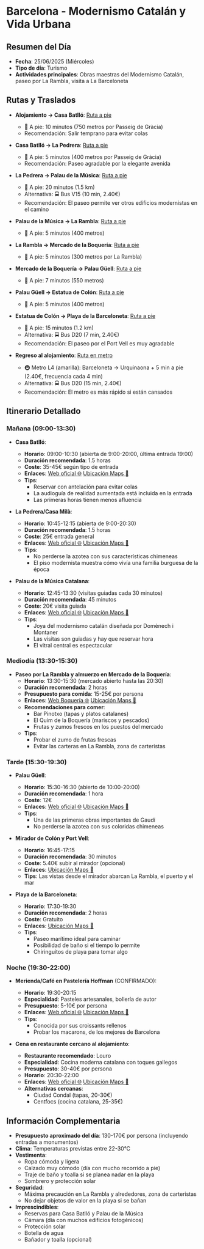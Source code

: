 # Barcelona - Modernismo Catalán y Vida Urbana

## Resumen del Día
* **Fecha**: 25/06/2025 (Miércoles)
* **Tipo de día**: Turismo
* **Actividades principales**: Obras maestras del Modernismo Catalán, paseo por La Rambla, visita a La Barceloneta

## Rutas y Traslados
* **Alojamiento → Casa Batlló**: [Ruta a pie](https://www.google.com/maps/dir/?api=1&origin=Plaza+Catalunya+8+Barcelona&destination=Casa+Batllo+Barcelona&travelmode=walking)
  * 🚶 A pie: 10 minutos (750 metros por Passeig de Gràcia)
  * Recomendación: Salir temprano para evitar colas

* **Casa Batlló → La Pedrera**: [Ruta a pie](https://www.google.com/maps/dir/?api=1&origin=Casa+Batllo&destination=La+Pedrera+Barcelona&travelmode=walking)
  * 🚶 A pie: 5 minutos (400 metros por Passeig de Gràcia)
  * Recomendación: Paseo agradable por la elegante avenida

* **La Pedrera → Palau de la Música**: [Ruta a pie](https://www.google.com/maps/dir/?api=1&origin=La+Pedrera+Barcelona&destination=Palau+de+la+Musica+Catalana&travelmode=walking)
  * 🚶 A pie: 20 minutos (1.5 km)
  * Alternativa: 🚍 Bus V15 (10 min, 2.40€)
  * Recomendación: El paseo permite ver otros edificios modernistas en el camino

* **Palau de la Música → La Rambla**: [Ruta a pie](https://www.google.com/maps/dir/?api=1&origin=Palau+de+la+Musica+Catalana&destination=La+Rambla+Barcelona&travelmode=walking)
  * 🚶 A pie: 5 minutos (400 metros)

* **La Rambla → Mercado de la Boquería**: [Ruta a pie](https://www.google.com/maps/dir/?api=1&origin=La+Rambla+Barcelona&destination=Mercat+de+la+Boqueria&travelmode=walking)
  * 🚶 A pie: 5 minutos (300 metros por La Rambla)

* **Mercado de la Boquería → Palau Güell**: [Ruta a pie](https://www.google.com/maps/dir/?api=1&origin=Mercat+de+la+Boqueria&destination=Palau+Guell+Barcelona&travelmode=walking)
  * 🚶 A pie: 7 minutos (550 metros)

* **Palau Güell → Estatua de Colón**: [Ruta a pie](https://www.google.com/maps/dir/?api=1&origin=Palau+Guell+Barcelona&destination=Mirador+de+Colom&travelmode=walking)
  * 🚶 A pie: 5 minutos (400 metros)

* **Estatua de Colón → Playa de la Barceloneta**: [Ruta a pie](https://www.google.com/maps/dir/?api=1&origin=Mirador+de+Colom&destination=Playa+de+la+Barceloneta&travelmode=walking)
  * 🚶 A pie: 15 minutos (1.2 km)
  * Alternativa: 🚍 Bus D20 (7 min, 2.40€)
  * Recomendación: El paseo por el Port Vell es muy agradable

* **Regreso al alojamiento**: [Ruta en metro](https://www.google.com/maps/dir/?api=1&origin=Playa+de+la+Barceloneta&destination=Plaza+Catalunya+Barcelona&travelmode=transit)
  * 🚇 Metro L4 (amarilla): Barceloneta → Urquinaona + 5 min a pie (2.40€, frecuencia cada 4 min)
  * Alternativa: 🚍 Bus D20 (15 min, 2.40€)
  * Recomendación: El metro es más rápido si están cansados

## Itinerario Detallado
### Mañana (09:00-13:30)
* **Casa Batlló**:
  * **Horario**: 09:00-10:30 (abierta de 9:00-20:00, última entrada 19:00)
  * **Duración recomendada**: 1.5 horas
  * **Coste**: 35-45€ según tipo de entrada
  * **Enlaces**: [Web oficial 🌐](https://www.casabatllo.es) [Ubicación Maps 📍](https://www.google.com/maps/dir/?api=1&destination=Casa+Batllo+Barcelona&travelmode=walking)
  * **Tips**: 
    * Reservar con antelación para evitar colas
    * La audioguía de realidad aumentada está incluida en la entrada
    * Las primeras horas tienen menos afluencia

* **La Pedrera/Casa Milà**:
  * **Horario**: 10:45-12:15 (abierta de 9:00-20:30)
  * **Duración recomendada**: 1.5 horas
  * **Coste**: 25€ entrada general
  * **Enlaces**: [Web oficial 🌐](https://www.lapedrera.com) [Ubicación Maps 📍](https://www.google.com/maps/dir/?api=1&destination=La+Pedrera+Barcelona&travelmode=walking)
  * **Tips**: 
    * No perderse la azotea con sus características chimeneas
    * El piso modernista muestra cómo vivía una familia burguesa de la época

* **Palau de la Música Catalana**:
  * **Horario**: 12:45-13:30 (visitas guiadas cada 30 minutos)
  * **Duración recomendada**: 45 minutos
  * **Coste**: 20€ visita guiada
  * **Enlaces**: [Web oficial 🌐](https://www.palaumusica.cat) [Ubicación Maps 📍](https://www.google.com/maps/dir/?api=1&destination=Palau+de+la+Musica+Catalana&travelmode=walking)
  * **Tips**: 
    * Joya del modernismo catalán diseñada por Domènech i Montaner
    * Las visitas son guiadas y hay que reservar hora
    * El vitral central es espectacular

### Mediodía (13:30-15:30)
* **Paseo por La Rambla y almuerzo en Mercado de la Boquería**:
  * **Horario**: 13:30-15:30 (mercado abierto hasta las 20:30)
  * **Duración recomendada**: 2 horas
  * **Presupuesto para comida**: 15-25€ por persona
  * **Enlaces**: [Web Boquería 🌐](http://www.boqueria.barcelona) [Ubicación Maps 📍](https://www.google.com/maps/dir/?api=1&destination=Mercat+de+la+Boqueria+Barcelona&travelmode=walking)
  * **Recomendaciones para comer**: 
    * Bar Pinotxo (tapas y platos catalanes)
    * El Quim de la Boquería (mariscos y pescados)
    * Frutas y zumos frescos en los puestos del mercado
  * **Tips**: 
    * Probar el zumo de frutas frescas
    * Evitar las carteras en La Rambla, zona de carteristas

### Tarde (15:30-19:30)
* **Palau Güell**:
  * **Horario**: 15:30-16:30 (abierto de 10:00-20:00)
  * **Duración recomendada**: 1 hora
  * **Coste**: 12€
  * **Enlaces**: [Web oficial 🌐](https://palauguell.cat) [Ubicación Maps 📍](https://www.google.com/maps/dir/?api=1&destination=Palau+Guell+Barcelona&travelmode=walking)
  * **Tips**: 
    * Una de las primeras obras importantes de Gaudí
    * No perderse la azotea con sus coloridas chimeneas

* **Mirador de Colón y Port Vell**:
  * **Horario**: 16:45-17:15
  * **Duración recomendada**: 30 minutos
  * **Coste**: 5.40€ subir al mirador (opcional)
  * **Enlaces**: [Ubicación Maps 📍](https://www.google.com/maps/dir/?api=1&destination=Mirador+de+Colom+Barcelona&travelmode=walking)
  * **Tips**: Las vistas desde el mirador abarcan La Rambla, el puerto y el mar

* **Playa de la Barceloneta**:
  * **Horario**: 17:30-19:30
  * **Duración recomendada**: 2 horas
  * **Coste**: Gratuito
  * **Enlaces**: [Ubicación Maps 📍](https://www.google.com/maps/dir/?api=1&destination=Playa+de+la+Barceloneta&travelmode=walking)
  * **Tips**: 
    * Paseo marítimo ideal para caminar
    * Posibilidad de baño si el tiempo lo permite
    * Chiringuitos de playa para tomar algo

### Noche (19:30-22:00)
* **Merienda/Café en Pastelería Hoffman** (CONFIRMADO):
  * **Horario**: 19:30-20:15
  * **Especialidad**: Pasteles artesanales, bollería de autor
  * **Presupuesto**: 5-10€ por persona
  * **Enlaces**: [Web oficial 🌐](https://www.hofmann-bcn.com) [Ubicación Maps 📍](https://www.google.com/maps/dir/?api=1&destination=Pasteler%C3%ADa+Hoffman+Barcelona&travelmode=walking)
  * **Tips**: 
    * Conocida por sus croissants rellenos
    * Probar los macarons, de los mejores de Barcelona

* **Cena en restaurante cercano al alojamiento**:
  * **Restaurante recomendado**: Louro
  * **Especialidad**: Cocina moderna catalana con toques gallegos
  * **Presupuesto**: 30-40€ por persona
  * **Horario**: 20:30-22:00
  * **Enlaces**: [Web oficial 🌐](https://lourorestaurant.com) [Ubicación Maps 📍](https://www.google.com/maps/dir/?api=1&destination=Louro+Restaurant+Barcelona&travelmode=walking)
  * **Alternativas cercanas**: 
    * Ciudad Condal (tapas, 20-30€)
    * Centfocs (cocina catalana, 25-35€)

## Información Complementaria
* **Presupuesto aproximado del día**: 130-170€ por persona (incluyendo entradas a monumentos)
* **Clima**: Temperaturas previstas entre 22-30°C
* **Vestimenta**: 
  * Ropa cómoda y ligera
  * Calzado muy cómodo (día con mucho recorrido a pie)
  * Traje de baño y toalla si se planea nadar en la playa
  * Sombrero y protección solar
* **Seguridad**: 
  * Máxima precaución en La Rambla y alrededores, zona de carteristas
  * No dejar objetos de valor en la playa si se bañan
* **Imprescindibles**:
  * Reservas para Casa Batlló y Palau de la Música
  * Cámara (día con muchos edificios fotogénicos)
  * Protección solar
  * Botella de agua
  * Bañador y toalla (opcional)
